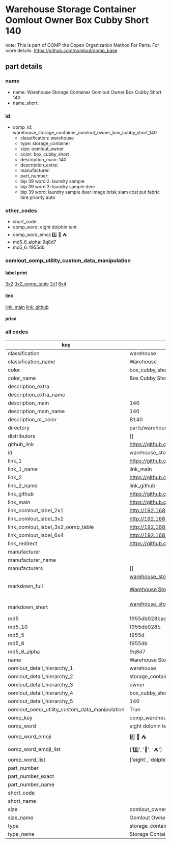 # Warehouse Storage Container Oomlout Owner Box Cubby Short 140  

note: This is part of OOMP the Oopen Organization Method For Parts. For more details: https://github.com/oomlout/oomp_base

##  part details
  







### name
* name: Warehouse Storage Container Oomlout Owner Box Cubby Short 140
* name_short: 
### id
* oomp_id: warehouse_storage_container_oomlout_owner_box_cubby_short_140
  * classification: warehouse
  * type: storage_container
  * size: oomlout_owner
  * color: box_cubby_short
  * description_main: 140
  * description_extra: 
  * manufacturer: 
  * part_number: 
  * bip 39 word 2: laundry sample
  * bip 39 word 3: laundry sample deer
  * bip 39 word: laundry sample deer image brisk slam cost put fabric hire priority auto

### other_codes
* short_code: 
* oomp_word: eight dolphin tent
* oomp_word_emoji :eight: :dolphin: :tent:
* md5_6_alpha: 9q8d7
* md5_6: f955db






### oomlout_oomp_utility_custom_data_manipulation
#### label print
[3x2](http://192.168.1.245:1112/?label=oomp%209q8d7)
[3x2_oomp_table](http://192.168.1.108:1112/?label=oomp%209q8d7)
[2x1](http://192.168.1.242:1112/?label=oomp%209q8d7)
[6x4](http://192.168.1.55:1112/?label=oomp%209q8d7)    

#### link

[link_main](https://github.com/oomlout/oomlout_oomp_version_1_messy/tree/main/parts/warehouse_storage_container_oomlout_owner_box_cubby_short_140) [link_github](https://github.com/oomlout/oomlout_oomp_version_1_messy/tree/main/parts/warehouse_storage_container_oomlout_owner_box_cubby_short_140)                             

#### price







### all codes 
| key | value |  
| --- | --- |  
| classification | warehouse |  
| classification_name | Warehouse |  
| color | box_cubby_short |  
| color_name | Box Cubby Short |  
| description_extra |  |  
| description_extra_name |  |  
| description_main | 140 |  
| description_main_name | 140 |  
| description_or_color | B140 |  
| directory | parts/warehouse_storage_container_oomlout_owner_box_cubby_short_140 |  
| distributors | [] |  
| github_link | https://github.com/oomlout/oomlout_oomp_part_src/tree/main/parts/warehouse_storage_container_oomlout_owner_box_cubby_short_140 |  
| id | warehouse_storage_container_oomlout_owner_box_cubby_short_140 |  
| link_1 | https://github.com/oomlout/oomlout_oomp_version_1_messy/tree/main/parts/warehouse_storage_container_oomlout_owner_box_cubby_short_140 |  
| link_1_name | link_main |  
| link_2 | https://github.com/oomlout/oomlout_oomp_version_1_messy/tree/main/parts/warehouse_storage_container_oomlout_owner_box_cubby_short_140 |  
| link_2_name | link_github |  
| link_github | https://github.com/oomlout/oomlout_oomp_version_1_messy/tree/main/parts/warehouse_storage_container_oomlout_owner_box_cubby_short_140 |  
| link_main | https://github.com/oomlout/oomlout_oomp_version_1_messy/tree/main/parts/warehouse_storage_container_oomlout_owner_box_cubby_short_140 |  
| link_oomlout_label_2x1 | http://192.168.1.242:1112/?label=oomp%209q8d7 |  
| link_oomlout_label_3x2 | http://192.168.1.245:1112/?label=oomp%209q8d7 |  
| link_oomlout_label_3x2_oomp_table | http://192.168.1.108:1112/?label=oomp%209q8d7 |  
| link_oomlout_label_6x4 | http://192.168.1.55:1112/?label=oomp%209q8d7 |  
| link_redirect | https://github.com/oomlout/oomlout_oomp_version_1_messy/tree/main/parts/warehouse_storage_container_oomlout_owner_box_cubby_short_140 |  
| manufacturer |  |  
| manufacturer_name |  |  
| manufacturers | [] |  
| markdown_full | [warehouse_storage_container_oomlout_owner_box_cubby_short_140](none)<br>[](none)<br>[Warehouse Storage Container Oomlout Owner Box Cubby Short 140](none)<br><br> |  
| markdown_short | [warehouse_storage_container_oomlout_owner_box_cubby_short_140](none)<br><br> |  
| md5 | f955db028baec6172c0e271472afc3ed |  
| md5_10 | f955db028b |  
| md5_5 | f955d |  
| md5_6 | f955db |  
| md5_6_alpha | 9q8d7 |  
| name | Warehouse Storage Container Oomlout Owner Box Cubby Short 140 |  
| oomlout_detail_hierarchy_1 | warehouse |  
| oomlout_detail_hierarchy_2 | storage_container |  
| oomlout_detail_hierarchy_3 | owner |  
| oomlout_detail_hierarchy_4 | box_cubby_short |  
| oomlout_detail_hierarchy_5 | 140 |  
| oomlout_oomp_utility_custom_data_manipulation | True |  
| oomp_key | oomp_warehouse_storage_container_oomlout_owner_box_cubby_short_140 |  
| oomp_word | eight dolphin tent |  
| oomp_word_emoji | :eight: :dolphin: :tent: |  
| oomp_word_emoji_list | [':eight:', ':dolphin:', ':tent:'] |  
| oomp_word_list | ['eight', 'dolphin', 'tent'] |  
| part_number |  |  
| part_number_exact |  |  
| part_number_name |  |  
| short_code |  |  
| short_name |  |  
| size | oomlout_owner |  
| size_name | Oomlout Owner |  
| type | storage_container |  
| type_name | Storage Container |  
